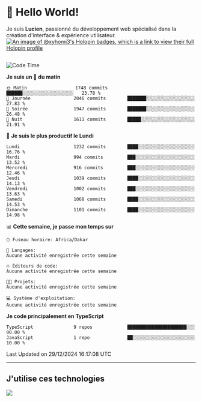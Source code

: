 # 👋 Hello World!

Je suis **Lucien**, passionné du développement web spécialisé dans la création d'interface & expérience utilisateur.
[![An image of @xyhomi3's Holopin badges, which is a link to view their full Holopin profile](https://holopin.me/xyhomi3)](https://holopin.io/@xyhomi3)

##

<!--START_SECTION:waka-->
![Code Time](http://img.shields.io/badge/Code%20Time-2%2C834%20hrs%2050%20mins-blue)

**Je suis un 🐤 du matin** 

```text
🌞 Matin                  1748 commits        ██████░░░░░░░░░░░░░░░░░░░   23.78 % 
🌆 Journée                2046 commits        ███████░░░░░░░░░░░░░░░░░░   27.83 % 
🌃 Soirée                 1947 commits        ███████░░░░░░░░░░░░░░░░░░   26.48 % 
🌙 Nuit                   1611 commits        █████░░░░░░░░░░░░░░░░░░░░   21.91 % 
```
📅 **Je suis le plus productif le Lundi** 

```text
Lundi                    1232 commits        ████░░░░░░░░░░░░░░░░░░░░░   16.76 % 
Mardi                    994 commits         ███░░░░░░░░░░░░░░░░░░░░░░   13.52 % 
Mercredi                 916 commits         ███░░░░░░░░░░░░░░░░░░░░░░   12.46 % 
Jeudi                    1039 commits        ████░░░░░░░░░░░░░░░░░░░░░   14.13 % 
Vendredi                 1002 commits        ███░░░░░░░░░░░░░░░░░░░░░░   13.63 % 
Samedi                   1068 commits        ████░░░░░░░░░░░░░░░░░░░░░   14.53 % 
Dimanche                 1101 commits        ████░░░░░░░░░░░░░░░░░░░░░   14.98 % 
```


📊 **Cette semaine, je passe mon temps sur** 

```text
🕑︎ Fuseau horaire: Africa/Dakar

💬 Langages: 
Aucune activité enregistrée cette semaine

🔥 Éditeurs de code: 
Aucune activité enregistrée cette semaine

🐱‍💻 Projets: 
Aucune activité enregistrée cette semaine

💻 Système d'exploitation: 
Aucune activité enregistrée cette semaine
```

**Je code principalement en TypeScript** 

```text
TypeScript               9 repos             ██████████████████████░░░   90.00 % 
JavaScript               1 repo              ██░░░░░░░░░░░░░░░░░░░░░░░   10.00 % 
```




 Last Updated on 29/12/2024 16:17:08 UTC
<!--END_SECTION:waka-->
---

## J'utilise ces technologies

<p align="left">
  <a href="https://skillicons.dev">
    <img src="https://skillicons.dev/icons?i=ts,js,md,scss,tailwind,react,docker,express,astro,vite,nextjs,vercel,figma,ableton" />
  </a>
</p>


